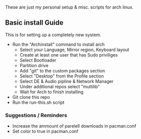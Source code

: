 These are just my personal setup & misc. scripts for arch linux.

## Basic install Guide

This is for setting up a completely new system.

- Run the "Archinstall" command to install arch
    - Select your Language, Mirror region, Keyboard layout
    - Create at least one user that has Sudo priviliges
    - Select Bootloader 
    - Partition drive
    - Add "git" to the custom packages section
    - Select "Desktop" from the Profile section
    - Select DE & Audio pipline & Network Manager
    - Under additional repos select "multilib"
    - Wait for Arch to finish installing
- Git clone this repo
- Run the run-this.sh script

### Suggestions / Reminders

- Increase the ammount of parelell downloads in pacman.conf
- Set color to true in pacman.conf